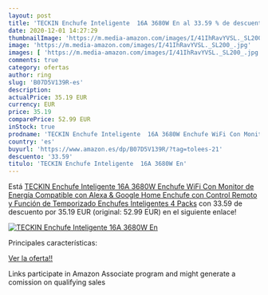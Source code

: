 ```yaml
---
layout: post
title: 'TECKIN Enchufe Inteligente  16A 3680W En al 33.59 % de descuento'
date: 2020-12-01 14:27:29
thumbnailImage: 'https://m.media-amazon.com/images/I/41IhRavYVSL._SL200_.jpg'
image: 'https://m.media-amazon.com/images/I/41IhRavYVSL._SL200_.jpg'
images: [ 'https://m.media-amazon.com/images/I/41IhRavYVSL._SL200_.jpg' ]
comments: true
category: ofertas
author: ring
slug: 'B07D5V139R-es'
description:
actualPrice: 35.19 EUR
currency: EUR
price: 35.19
comparePrice: 52.99 EUR
inStock: true
prodname: 'TECKIN Enchufe Inteligente  16A 3680W Enchufe WiFi Con Monitor de Energía  Compatible con Alexa & Google Home  Enchufe con Control Remoto y Función de Temporizado  Enchufes Inteligentes 4 Packs'
country: 'es'
buyurl: 'https://www.amazon.es/dp/B07D5V139R/?tag=tolees-21'
descuento: '33.59'
titulo: 'TECKIN Enchufe Inteligente  16A 3680W En'
---
```


Está [TECKIN Enchufe Inteligente  16A 3680W Enchufe WiFi Con Monitor de Energía  Compatible con Alexa & Google Home  Enchufe con Control Remoto y Función de Temporizado  Enchufes Inteligentes 4 Packs](https://www.amazon.es/dp/B07D5V139R/?tag=tolees-21) con 33.59 de descuento por 35.19 EUR (original: 52.99 EUR) en el siguiente enlace!

[![TECKIN Enchufe Inteligente  16A 3680W En](https://m.media-amazon.com/images/I/41IhRavYVSL._SL200_.jpg)](https://www.amazon.es/dp/B07D5V139R/?tag=tolees-21)

Principales características:


[Ver la oferta!!](https://www.amazon.es/dp/B07D5V139R/?tag=tolees-21)

Links participate in Amazon Associate program and might generate a comission on qualifying sales


